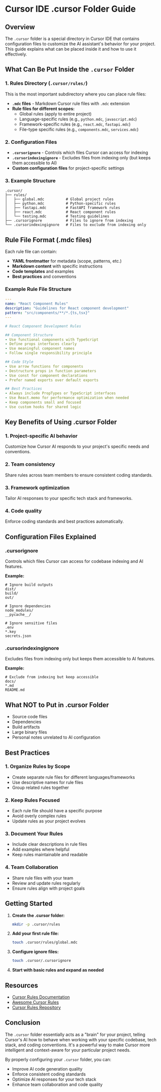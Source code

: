 # Cursor IDE .cursor Folder Guide

## Overview

The `.cursor` folder is a special directory in Cursor IDE that contains configuration files to customize the AI assistant's behavior for your project. This guide explains what can be placed inside it and how to use it effectively.

## What Can Be Put Inside the `.cursor` Folder

### 1. Rules Directory (`.cursor/rules/`)
This is the most important subdirectory where you can place rule files:

- **`.mdc` files** - Markdown Cursor rule files with `.mdc` extension
- **Rule files for different scopes:**
  - Global rules (apply to entire project)
  - Language-specific rules (e.g., `python.mdc`, `javascript.mdc`)
  - Framework-specific rules (e.g., `react.mdc`, `fastapi.mdc`)
  - File-type specific rules (e.g., `components.mdc`, `services.mdc`)

### 2. Configuration Files
- **`.cursorignore`** - Controls which files Cursor can access for indexing
- **`.cursorindexingignore`** - Excludes files from indexing only (but keeps them accessible to AI)
- **Custom configuration files** for project-specific settings

### 3. Example Structure
```
.cursor/
├── rules/
│   ├── global.mdc          # Global project rules
│   ├── python.mdc          # Python-specific rules
│   ├── fastapi.mdc         # FastAPI framework rules
│   ├── react.mdc           # React component rules
│   └── testing.mdc         # Testing guidelines
├── .cursorignore           # Files to ignore from indexing
└── .cursorindexingignore   # Files to exclude from indexing only
```

## Rule File Format (.mdc files)

Each rule file can contain:
- **YAML frontmatter** for metadata (scope, patterns, etc.)
- **Markdown content** with specific instructions
- **Code templates** and examples
- **Best practices** and conventions

### Example Rule File Structure
```yaml
---
name: "React Component Rules"
description: "Guidelines for React component development"
pattern: "src/components/**/*.{ts,tsx}"
---

# React Component Development Rules

## Component Structure
- Use functional components with TypeScript
- Define props interfaces clearly
- Use meaningful component names
- Follow single responsibility principle

## Code Style
- Use arrow functions for components
- Destructure props in function parameters
- Use const for component declarations
- Prefer named exports over default exports

## Best Practices
- Always include PropTypes or TypeScript interfaces
- Use React.memo for performance optimization when needed
- Keep components small and focused
- Use custom hooks for shared logic
```

## Key Benefits of Using .cursor Folder

### 1. Project-specific AI behavior
Customize how Cursor AI responds to your project's specific needs and conventions.

### 2. Team consistency
Share rules across team members to ensure consistent coding standards.

### 3. Framework optimization
Tailor AI responses to your specific tech stack and frameworks.

### 4. Code quality
Enforce coding standards and best practices automatically.

## Configuration Files Explained

### .cursorignore
Controls which files Cursor can access for codebase indexing and AI features.

**Example:**
```
# Ignore build outputs
dist/
build/
out/

# Ignore dependencies
node_modules/
__pycache__/

# Ignore sensitive files
.env
*.key
secrets.json
```

### .cursorindexingignore
Excludes files from indexing only but keeps them accessible to AI features.

**Example:**
```
# Exclude from indexing but keep accessible
docs/
*.md
README.md
```

## What NOT to Put in .cursor Folder

- Source code files
- Dependencies
- Build artifacts
- Large binary files
- Personal notes unrelated to AI configuration

## Best Practices

### 1. Organize Rules by Scope
- Create separate rule files for different languages/frameworks
- Use descriptive names for rule files
- Group related rules together

### 2. Keep Rules Focused
- Each rule file should have a specific purpose
- Avoid overly complex rules
- Update rules as your project evolves

### 3. Document Your Rules
- Include clear descriptions in rule files
- Add examples where helpful
- Keep rules maintainable and readable

### 4. Team Collaboration
- Share rule files with your team
- Review and update rules regularly
- Ensure rules align with project goals

## Getting Started

1. **Create the .cursor folder:**
   ```bash
   mkdir -p .cursor/rules
   ```

2. **Add your first rule file:**
   ```bash
   touch .cursor/rules/global.mdc
   ```

3. **Configure ignore files:**
   ```bash
   touch .cursor/.cursorignore
   ```

4. **Start with basic rules and expand as needed**

## Resources

- [Cursor Rules Documentation](https://cursor.com/docs/context/rules)
- [Awesome Cursor Rules](https://github.com/PatrickJS/awesome-cursorrules)
- [Cursor Rules Repository](https://github.com/sparesparrow/cursor-rules)

## Conclusion

The `.cursor` folder essentially acts as a "brain" for your project, telling Cursor's AI how to behave when working with your specific codebase, tech stack, and coding conventions. It's a powerful way to make Cursor more intelligent and context-aware for your particular project needs.

By properly configuring your `.cursor` folder, you can:
- Improve AI code generation quality
- Enforce consistent coding standards
- Optimize AI responses for your tech stack
- Enhance team collaboration and code quality
